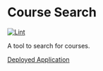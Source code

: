 # Course Search

[![Lint](https://github.com/jncraton/course-search/actions/workflows/lint.yml/badge.svg)](https://github.com/jncraton/course-search/actions/workflows/lint.yml)

A tool to search for courses.

[Deployed Application](https://jncraton.github.io/course-search/)
